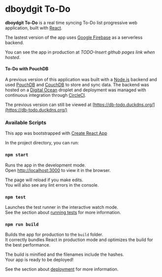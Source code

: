 # dboydgit To-Do

**dboydgit To-Do** is a real time syncing To-Do list progressive web application, built with [React](https://reactjs.org/).

The lastest version of the app uses [Google Firebase](https://firebase.google.com/) as a serverless backend.

You can see the app in production at *TODO-Insert github pages link when hosted*.

#### To-Do with PouchDB

A previous version of this application was built with a [Node.js](https://nodejs.org/) backend and used [PouchDB](https://pouchdb.com/) and [CouchDB](http://couchdb.apache.org/) to store and sync data. The backend was hosted on a [Digital Ocean](https://www.digitalocean.com/) droplet and deployment was managed with continuous integration through [CircleCI](https://circleci.com/).

The previous version can still be viewed at [https://db-todo.duckdns.org/](https://db-todo.duckdns.org/)

### Available Scripts

This app was bootstrapped with [Create React App](https://github.com/facebook/create-react-app)

In the project directory, you can run:

### `npm start`

Runs the app in the development mode.<br />
Open [http://localhost:3000](http://localhost:3000) to view it in the browser.

The page will reload if you make edits.<br />
You will also see any lint errors in the console.

### `npm test`

Launches the test runner in the interactive watch mode.<br />
See the section about [running tests](https://facebook.github.io/create-react-app/docs/running-tests) for more information.

### `npm run build`

Builds the app for production to the `build` folder.<br />
It correctly bundles React in production mode and optimizes the build for the best performance.

The build is minified and the filenames include the hashes.<br />
Your app is ready to be deployed!

See the section about [deployment](https://facebook.github.io/create-react-app/docs/deployment) for more information.
